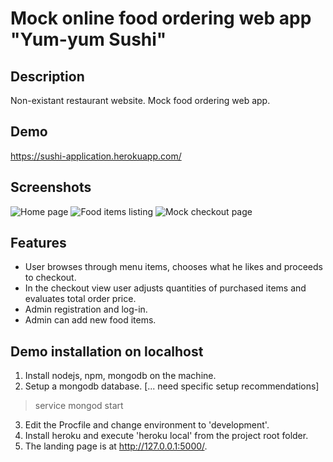 # Mock online food ordering web app "Yum-yum Sushi"


## Description

Non-existant restaurant website. Mock food ordering web app.

## Demo

https://sushi-application.herokuapp.com/

## Screenshots

![Home page](url)
![Food items listing](url)
![Mock checkout page](url)

## Features

* User browses through menu items, chooses what he likes and proceeds to checkout.
* In the checkout view user adjusts quantities of purchased items and evaluates total order price.
* Admin registration and log-in.
* Admin can add new food items.

## Demo installation on localhost

1. Install nodejs, npm, mongodb on the machine.
2. Setup a mongodb database.
[... need specific setup recommendations]
> service mongod start
3. Edit the Procfile and change environment to 'development'. 
4. Install heroku and execute 'heroku local' from the project root folder.
5. The landing page is at http://127.0.0.1:5000/.
